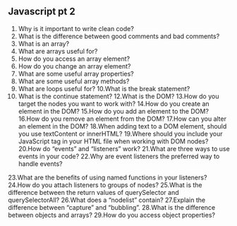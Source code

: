 ## Javascript pt 2

1. Why is it important to write clean code?
2. What is the difference between good comments and bad comments?
3. What is an array?
4. What are arrays useful for?
5. How do you access an array element?
6. How do you change an array element?
7. What are some useful array properties?
8. What are some useful array methods?
9. What are loops useful for?
10.What is the break statement?
11. What is the continue statement?
12.What is the DOM?
13.How do you target the nodes you want to work with?
14.How do you create an element in the DOM?
15.How do you add an element to the DOM?
16.How do you remove an element from the DOM?
17.How can you alter an element in the DOM?
18.When adding text to a DOM element, should you use textContent or innerHTML?
19.Where should you include your JavaScript tag in your HTML file when working
with DOM nodes?
20.How do “events” and “listeners” work?
21.What are three ways to use events in your code?
22.Why are event listeners the preferred way to handle events?

23.What are the benefits of using named functions in your listeners?
24.How do you attach listeners to groups of nodes?
25.What is the difference between the return values of querySelector and
querySelectorAll?
26.What does a “nodelist” contain?
27.Explain the difference between “capture” and “bubbling”.
28.What is the difference between objects and arrays?
29.How do you access object properties?
